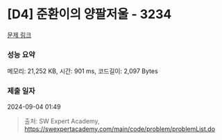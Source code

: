 # [D4] 준환이의 양팔저울 - 3234 

[문제 링크](https://swexpertacademy.com/main/code/problem/problemDetail.do?contestProbId=AWAe7XSKfUUDFAUw) 

### 성능 요약

메모리: 21,252 KB, 시간: 901 ms, 코드길이: 2,097 Bytes

### 제출 일자

2024-09-04 01:49



> 출처: SW Expert Academy, https://swexpertacademy.com/main/code/problem/problemList.do